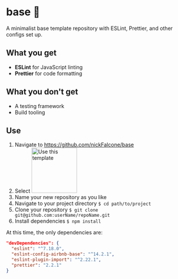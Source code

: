 # base 📏

A minimalist base template repository with ESLint, Prettier, and other configs set up.

## What you get

- __ESLint__ for JavaScript linting
- __Prettier__ for code formatting

## What you don't get

- A testing framework
- Build tooling

## Use

1. Navigate to https://github.com/nickFalcone/base
2. Select <img alt="Use this template" src="https://www.rostrum.blog/post/2019-06-11-a-repo-template-for-r-analysis_files/use-this.png" width="123" />
3. Name your new repository as you like
4. Navigate to your project directory `$ cd path/to/project`
5. Clone your repository `$ git clone git@github.com:userName/repoName.git`
6. Install dependencies `$ npm install`

At this time, the only dependencies are:
```json
"devDependencies": {
  "eslint": "^7.18.0",
  "eslint-config-airbnb-base": "^14.2.1",
  "eslint-plugin-import": "^2.22.1",
  "prettier": "2.2.1"
}
```
